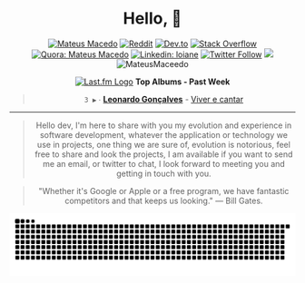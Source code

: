 <!-- lastfm -->
<div align="center">

# Hello, 👋

[![Mateus Macedo](https://img.shields.io/badge/-mateusmacedo.com-0e75b6?style=flat-square&logo=internetexplorer&logoColor=white&link=https://mateusmacedo.com)](https://mateusmacedo.com)
[![Reddit](https://img.shields.io/badge/-Reddit-FF4500?style=flat-square&logo=reddit&logoColor=white&link=https://www.reddit.com/user/SEU_USERNAME)](https://www.reddit.com/user/SEU_USERNAME)
[![Dev.to](https://img.shields.io/badge/-Dev.to-0A0A0A?style=flat-square&logo=dev.to&logoColor=white&link=https://dev.to/SEU_USERNAME)](https://dev.to/SEU_USERNAME)
[![Stack Overflow](https://img.shields.io/badge/-Stack%20Overflow-F58025?style=flat-square&logo=stackoverflow&logoColor=white&link=https://stackoverflow.com/users/SEU_ID)](https://stackoverflow.com/users/SEU_ID)
[![Quora: Mateus Macedo](https://img.shields.io/badge/-Quora-B92B27?style=flat-square&logo=quora&logoColor=white&link=https://www.quora.com/profile/Mateus-Macedo)](https://www.quora.com/profile/Mateus-Macedo-15)
[![Linkedin: loiane](https://img.shields.io/badge/-Linkedin-blue?style=flat-square&logo=Linkedin&logoColor=white&link=https://www.linkedin.com/in/mateus-macedo-937a32163/)](https://www.linkedin.com/in/mateus-macedo-937a32163/)
[![Twitter Follow](https://img.shields.io/twitter/follow/mateus_macedoo?style=social)](https://twitter.com/mateus_macedoo)
<a href="https://MateusMaceedo.github.io/online-cv/"><img src="https://img.shields.io/badge/My%20online%20curriculum-0077B5.svg"></a>
<a><img src="https://komarev.com/ghpvc/?username=MateusMaceedo&label=Profile%20views&color=0e75b6&style=flat" alt="MateusMaceedo"></a>

<a href="https://last.fm" target="_blank"><img src="https://user-images.githubusercontent.com/17434202/215290617-e793598d-d7c9-428f-9975-156db1ba89cc.svg" alt="Last.fm Logo" width="18" height="13"/></a> **Top Albums - Past Week**

> `3 ▶️` ∙ **[Leonardo Gonçalves](https://www.last.fm/music/Leonardo+Gon%C3%A7alves)** - [Viver e cantar](https://www.last.fm/music/Leonardo+Gon%C3%A7alves/Viver+e+Cantar)<br/>
<!--END_LASTFM_ALBUMS-->

</div>

---

<div align="center">

>Hello dev, I'm here to share with you my evolution and experience in software development, whatever the application or technology we use in projects, one thing we are sure of, evolution is notorious, feel free to share and look the projects, I am available if you want to send me an email, or twitter to chat, I look forward to meeting you and getting in touch with you.

> "Whether it's Google or Apple or a free program, we have fantastic competitors and that keeps us looking."
> ― Bill Gates.

<picture>
  <source media="(prefers-color-scheme: dark)" srcset="https://raw.githubusercontent.com/MateusMaceedo/MateusMaceedo/output/github-contribution-grid-snake-dark.svg">
  <source media="(prefers-color-scheme: light)" srcset="https://raw.githubusercontent.com/MateusMaceedo/MateusMaceedo/output/github-contribution-grid-snake.svg">
  <img alt="github contribution grid snake animation" src="https://raw.githubusercontent.com/MateusMaceedo/MateusMaceedo/output/github-contribution-grid-snake.svg">
</picture>

</div>
